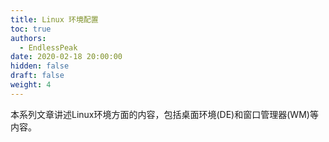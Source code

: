 ```yaml
---
title: Linux 环境配置
toc: true
authors:
  - EndlessPeak
date: 2020-02-18 20:00:00
hidden: false
draft: false
weight: 4
---
```

本系列文章讲述Linux环境方面的内容，包括桌面环境(DE)和窗口管理器(WM)等内容。
